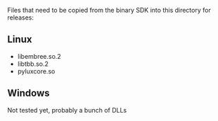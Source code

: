 Files that need to be copied from the binary SDK into this directory for releases:

## Linux

* libembree.so.2
* libtbb.so.2
* pyluxcore.so

## Windows

Not tested yet, probably a bunch of DLLs